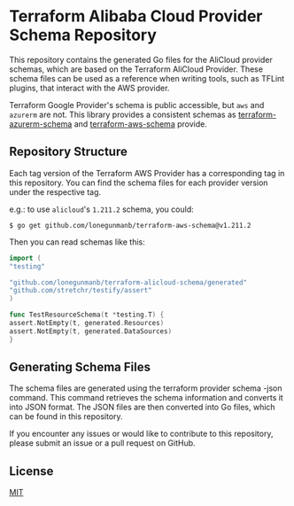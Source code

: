 # Terraform Alibaba Cloud Provider Schema Repository

This repository contains the generated Go files for the AliCloud provider schemas, which are based on the Terraform AliCloud Provider. These schema files can be used as a reference when writing tools, such as TFLint plugins, that interact with the AWS provider.

Terraform Google Provider's schema is public accessible, but `aws` and `azurerm` are not. This library provides a consistent schemas as [terraform-azurerm-schema](https://github.com/lonegunmanb/terraform-azurerm-schema) and [terraform-aws-schema](https://github.com/lonegunmanb/terraform-aws-schema) provide.

## Repository Structure

Each tag version of the Terraform AWS Provider has a corresponding tag in this repository. You can find the schema files for each provider version under the respective tag.

e.g.: to use `alicloud`'s `1.211.2` schema, you could:

```shell
$ go get github.com/lonegunmanb/terraform-aws-schema@v1.211.2
```

Then you can read schemas like this:

```go
import (
"testing"

"github.com/lonegunmanb/terraform-alicloud-schema/generated"
"github.com/stretchr/testify/assert"
)

func TestResourceSchema(t *testing.T) {
assert.NotEmpty(t, generated.Resources)
assert.NotEmpty(t, generated.DataSources)
}
```

## Generating Schema Files

The schema files are generated using the terraform provider schema -json command. This command retrieves the schema information and converts it into JSON format. The JSON files are then converted into Go files, which can be found in this repository.

If you encounter any issues or would like to contribute to this repository, please submit an issue or a pull request on GitHub.

## License

[MIT](LICENSE)
